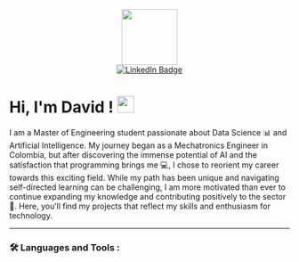 <div id="header" align="center">
  <img src="https://i.giphy.com/media/v1.Y2lkPTc5MGI3NjExcXUzM25zanN4c20xeGhkdGN0enBhamE3aDJ2N3Z1bmY1aGNpMTVxYSZlcD12MV9pbnRlcm5hbF9naWZfYnlfaWQmY3Q9Zw/JqmupuTVZYaQX5s094/giphy.gif" width="100"/>

  <div id="badges">
    <a href="https://www.linkedin.com/in/david-maya-lopera/L">
      <img src="https://img.shields.io/badge/LinkedIn-blue?style=for-the-badge&logo=linkedin&logoColor=white" alt="LinkedIn Badge"/>
    </a>
  </div>
</div>

# Hi, I'm David ! <img src="https://media.giphy.com/media/hvRJCLFzcasrR4ia7z/giphy.gif" width="30px"/>

I am a Master of Engineering student passionate about Data Science :bar_chart: and Artificial Intelligence. My journey began as a Mechatronics Engineer in Colombia, but after discovering the immense potential of AI and the satisfaction that programming brings me :computer:, I chose to reorient my career towards this exciting field. While my path has been unique and navigating self-directed learning can be challenging, I am more motivated than ever to continue expanding my knowledge and contributing positively to the sector :rocket:. Here, you’ll find my projects that reflect my skills and enthusiasm for technology.

---

### :hammer_and_wrench: Languages and Tools :

